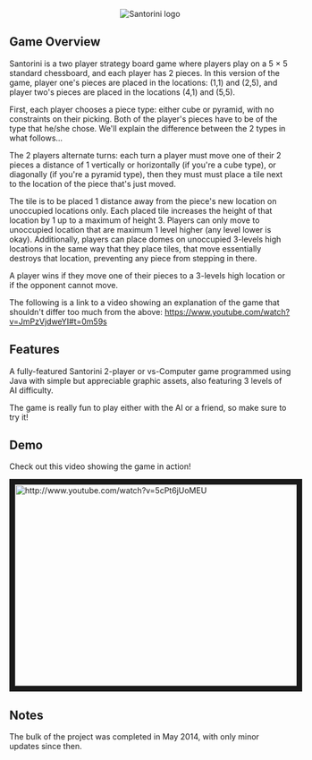 <p align="center">
  <img src="https://user-images.githubusercontent.com/10839251/98702593-d87d3a80-237a-11eb-914f-b62041efb1ab.png" alt="Santorini logo">
</p>

## Game Overview

Santorini is a two player strategy board game where players play on a 5 × 5 standard chessboard, and each
player has 2 pieces. In this version of the game, player one's pieces are placed in the locations: (1,1) and
(2,5), and player two's pieces are placed in the locations (4,1) and (5,5).

First, each player chooses a piece type: either cube or pyramid, with no constraints on their picking. Both
of the player's pieces have to be of the type that he/she chose. We'll explain the difference between the 2
types in what follows...

The 2 players alternate turns: each turn a player must move one of their 2 pieces a distance of 1 vertically
or horizontally (if you're a cube type), or diagonally (if you're a pyramid type), then they must must place
a tile next to the location of the piece that's just moved.

The tile is to be placed 1 distance away from the piece's new location on unoccupied locations only.
Each placed tile increases the height of that location by 1 up to a maximum of height 3. Players can only
move to unoccupied location that are maximum 1 level higher (any level lower is okay). Additionally, players
can place domes on unoccupied 3-levels high locations in  the same way that they place tiles, that move
essentially destroys that location, preventing any piece from stepping in there.

A player wins if they move one of their pieces to a 3-levels high location or if the opponent cannot
move.

The following is a link to a video showing an explanation of the game that shouldn't differ too much from the above: https://www.youtube.com/watch?v=JmPzVjdweYI#t=0m59s

## Features
A fully-featured Santorini 2-player or vs-Computer game programmed using Java with simple but appreciable
graphic assets, also featuring 3 levels of AI difficulty.

The game is really fun to play either with the AI or a friend, so make sure to try it!

## Demo

Check out this video showing the game in action!

<a href="http://www.youtube.com/watch?feature=player_embedded&v=5cPt6jUoMEU
" target="_blank"><img src="https://user-images.githubusercontent.com/10839251/98710033-7412a900-2383-11eb-9fe5-344e12c6db69.png" 
alt="http://www.youtube.com/watch?v=5cPt6jUoMEU" width="640" height="360" border="10" /></a>
	
## Notes
The bulk of the project was completed in May 2014, with only minor updates since then.
